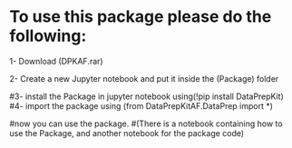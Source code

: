 # To use this package please do the following:
1- Download (DPKAF.rar)

2- Create a new Jupyter notebook and put it inside the (Package) folder

#3- install the Package in jupyter notebook using(!pip install DataPrepKit)
#4- import the package using (from DataPrepKitAF.DataPrep import *)

#now you can use the package.
#(There is a notebook containing how to use the Package, and another notebook for the package code)
